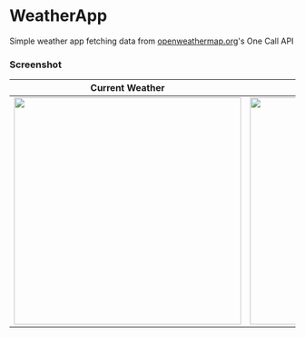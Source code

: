 # WeatherApp

Simple weather app fetching data from [openweathermap.org](https://openweathermap.org/)'s One Call API

### Screenshot


Current Weather             |  Forecast Weather
:-------------------------:|:-------------------------:
<img src="https://user-images.githubusercontent.com/46700306/118185436-87720000-b40a-11eb-827b-9e492e776248.png" width="400">  |  <img src="https://user-images.githubusercontent.com/46700306/118186353-a6bd5d00-b40b-11eb-8c72-6604d6572b8a.png" width="400">
